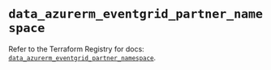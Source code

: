 # `data_azurerm_eventgrid_partner_namespace`

Refer to the Terraform Registry for docs: [`data_azurerm_eventgrid_partner_namespace`](https://registry.terraform.io/providers/hashicorp/azurerm/4.49.0/docs/data-sources/eventgrid_partner_namespace).

